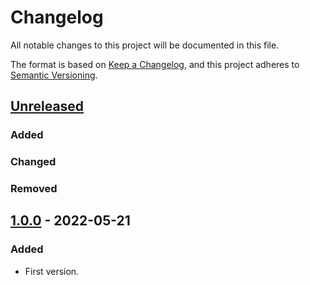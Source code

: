 # Changelog

All notable changes to this project will be documented in this file.

The format is based on [Keep a Changelog](https://keepachangelog.com/en/1.0.0/),
and this project adheres to [Semantic Versioning](https://semver.org/spec/v2.0.0.html).

## [Unreleased]

### Added

### Changed

### Removed


## [1.0.0] - 2022-05-21

### Added
- First version.


[Unreleased]: https://github.com/BoboTiG/py-candlestick-chart/compare/v1.0.0...HEAD
[1.0.0]: https://github.com/BoboTiG/py-candlestick-chart/tree/v1.0.0
